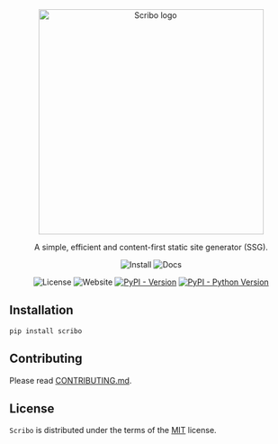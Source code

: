 <div align="center">
    <a href="#"><img width="400" src="./doctwfs/assets/static/scribo.png" alt="Scribo logo"></a>
</div>

<p align="center">
A simple, efficient and content-first static site generator (SSG). 
</p>


<div align="center">

![Install](https://img.shields.io/badge/Install-blue)
![Docs](https://img.shields.io/badge/Docs-blue)

</div>


<div align="center">

![License](https://img.shields.io/badge/License-MIT-green)
![Website](https://img.shields.io/badge/Website-Online-green)
[![PyPI - Version](https://img.shields.io/pypi/v/scribo.svg)](https://pypi.org/project/scribo)
[![PyPI - Python Version](https://img.shields.io/pypi/pyversions/scribo.svg)](https://pypi.org/project/scribo)
    
</div>

## Installation

```console
pip install scribo
```

## Contributing

Please read [CONTRIBUTING.md](./CONTRIBUTING.md).

## License

`Scribo` is distributed under the terms of the [MIT](./LICENSE) license.